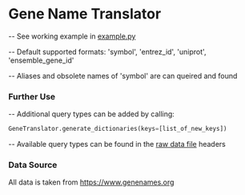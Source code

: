 
# Gene Name Translator

-- See working example in [example.py](https://github.com/pirakd/gene_name_translator/blob/main/example.py)

-- Default supported formats: 'symbol', 'entrez_id', 'uniprot', 'ensemble_gene_id'

-- Aliases and obsolete names of 'symbol' are can queired and found

### Further Use 
-- Additional query types can be added by calling: 
```python 
GeneTranslator.generate_dictionaries(keys=[list_of_new_keys])
```
-- Available query types can be found in the [raw data file](https://github.com/pirakd/gene_name_translator/blob/main/hgnc_complete_set.txt) headers

### Data Source 

All data is taken from https://www.genenames.org
